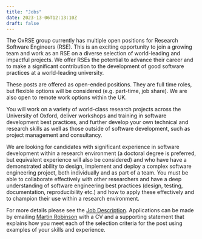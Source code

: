 ```yaml
---
title: "Jobs"
date: 2023-13-06T12:13:10Z
draft: false
---
```


The OxRSE group currently has multiple open positions for
Research Software Engineers (RSE). This is an exciting opportunity to join a
growing team and work as an RSE on a diverse selection of world-leading and
impactful projects. We offer RSEs the potential to advance their career and to
make a significant contribution to the development of good software practices at
a world-leading university. 

These posts are offered as open-ended positions. They are full time roles, but
flexible options will be considered (e.g. part-time, job share). We are also
open to remote work options within the UK.

You will work on a variety of world-class research projects across the University of
Oxford, deliver workshops and training in software development best practices,
and further develop your own technical and research skills as well as those
outside of software development, such as project management and consultancy.

We are looking for candidates with significant experience in software
development within a research environment (a doctoral degree is preferred, but
equivalent experience will also be considered) and who have have a demonstrated
ability to design, implement and deploy a complex software engineering project,
both individually and as part of a team. You must be able to collaborate effectively
with other researchers and have a deep understanding of software engineering
best practices (design, testing, documentation, reproducibility etc.) and how to
apply these effectively and to champion their use within a research environment.

For more details please see the [Job Description](0018702339.pdf). Applications
can be made by emailing [Martin Robinson](mailto:martin.robinson@dtc.ox.ac.uk)
with a CV and a supporting statement that explains how you meet each of the
selection criteria for the post using examples of your skills and experience.


